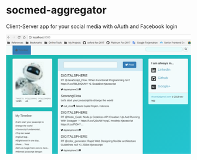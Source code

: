 # socmed-aggregator
Client-Server app for your social media with oAuth and Facebook login

![Socmed Aggregator](https://raw.githubusercontent.com/eksant/socmed-aggregator-1/master/client/img/socmed-aggregator.png "Preview")
